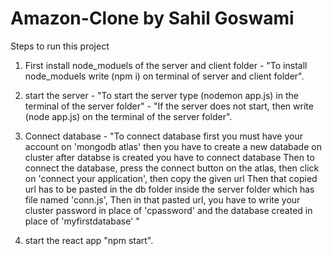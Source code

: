 # Amazon-Clone by Sahil Goswami

Steps to run this project

1. First install node_moduels of the server and client folder - "To install node_moduels write (npm i) on terminal of server and client folder".

2. start the server - "To start the server type (nodemon app.js) in the terminal of the server folder" - "If the server does not start, then write (node app.js) on the terminal of the server folder".

3. Connect database - "To connect database first you must have your account on 'mongodb atlas' then you have to create a new databade on cluster after databse is created you have to connect database Then to connect the database, press the connect button on the atlas, then click on 'connect your application', then copy the given url Then that copied url has to be pasted in the db folder inside the server folder which has file named 'conn.js', Then in that pasted url, you have to write your cluster password in place of 'cpassword' and the database created in place of 'myfirstdatabase' "

4. start the react app "npm start".
